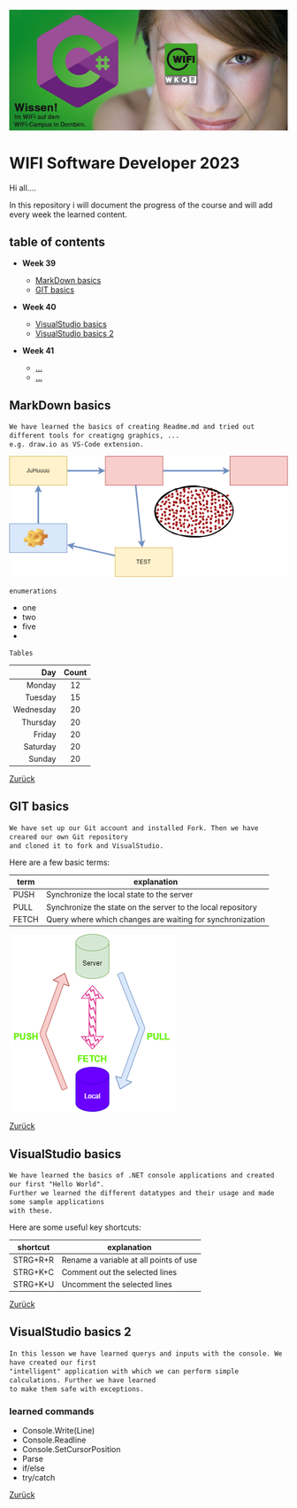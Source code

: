 ![TestImage](doc/images/Logo.png)
<a id="item-home"></a>
# WIFI Software Developer 2023
Hi all....

In this repository i will document the progress of the course and will add every week the learned content. 

## table of contents
- **Week 39**
   - [MarkDown basics](#item-md)
   - [GIT basics](#item-git)
  
- **Week 40**
   - [VisualStudio basics](#item-vs)
   - [VisualStudio basics 2](#item-vs2)
 
 - **Week 41**
   - [...](#item-??)
   - [...](#item-??)

<a id="item-md"></a>
## MarkDown basics

    We have learned the basics of creating Readme.md and tried out different tools for creatigng graphics, ...
    e.g. draw.io as VS-Code extension.

![TestImage](doc/images/overview.drawio.png)

    enumerations

- one
- two
- five
- 

    Tables

|Day|Count|
|-----:|:-------:|
|Monday|12|
|Tuesday|15|
|Wednesday|20|
|Thursday|20|
|Friday|20|
|Saturday|20|
|Sunday|20|

[Zurück](#item-home)

<a id="item-git"></a>
## GIT basics

    We have set up our Git account and installed Fork. Then we have creared our own Git repository
    and cloned it to fork and VisualStudio.
Here are a few basic terms:

|term|explanation|
|---|---|
|PUSH|Synchronize the local state to the server|
|PULL|Synchronize the state on the server to the local repository|
|FETCH|Query where which changes are waiting for synchronization|

![TestImage](doc/images/git-overview.drawio.png)

[Zurück](#item-home)

<a id="item-vs"></a>
## VisualStudio basics

    We have learned the basics of .NET console applications and created our first "Hello World". 
    Further we learned the different datatypes and their usage and made some sample applications
    with these.

Here are some useful key shortcuts:

|shortcut|explanation|
|---|---|
|STRG+R+R|Rename a variable at all points of use|
|STRG+K+C|Comment out the selected lines|
|STRG+K+U|Uncomment the selected lines|


[Zurück](#item-home)

<a id="item-vs2"></a>
## VisualStudio basics 2

    In this lesson we have learned querys and inputs with the console. We have created our first 
    "intelligent" application with which we can perform simple calculations. Further we have learned 
    to make them safe with exceptions.

### learned commands

- Console.Write(Line)
- Console.Readline
- Console.SetCursorPosition
- Parse
- if/else
- try/catch


[Zurück](#item-home)
